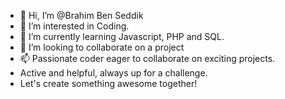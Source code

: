 - 👋 Hi, I’m @Brahim Ben Seddik
- 👀 I’m interested in Coding.
- 🌱 I’m currently learning Javascript, PHP and SQL.
- 💞️ I’m looking to collaborate on a project 
- 📫 Passionate coder eager to collaborate on exciting projects.
- Active and helpful, always up for a challenge.
- Let's create something awesome together!

<!---
BrahimSB/BrahimSB is a ✨ special ✨ repository because its `README.md` (this file) appears on your GitHub profile.
You can click the Preview link to take a look at your changes.
--->
